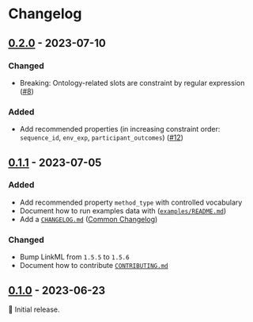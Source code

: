 # Changelog

## [0.2.0] - 2023-07-10

### Changed

- Breaking: Ontology-related slots are constraint by regular expression ([#8](https://github.com/FAIR-MI/miiid-schema/issues/8))

### Added

- Add recommended properties (in increasing constraint order: `sequence_id`, `env_exp`, `participant_outcomes`) ([#12](https://github.com/FAIR-MI/miiid-schema/issues/12))

## [0.1.1] - 2023-07-05

### Added

- Add recommended property `method_type` with controlled vocabulary
- Document how to run examples data with ([`examples/README.md`](examples/README.md))
- Add a [`CHANGELOG.md`](CHANGELOG.md) ([Common Changelog](https://common-changelog.org))

### Changed

- Bump LinkML from `1.5.5` to `1.5.6`
- Document how to contribute [`CONTRIBUTING.md`](CONTRIBUTING.md)

## [0.1.0] - 2023-06-23

:seedling: Initial release.


[0.2.0]: https://github.com/fair-mi/miiid-schema/releases/tag/v0.2.0

[0.1.1]: https://github.com/fair-mi/miiid-schema/releases/tag/v0.1.1

[0.1.0]: https://github.com/fair-mi/miiid-schema/releases/tag/v0.1.0
